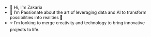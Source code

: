 - 👋 Hi, I’m Zakaria
- 👀 I’m Passionate about the art of leveraging data and AI to transform possibilities into realities 🚀
- ⭐️ I’m looking to merge creativity and technology to bring innovative projects to life.

<!---
ZakiGll/ZakiGll is a ✨ special ✨ repository because its `README.md` (this file) appears on your GitHub profile.
You can click the Preview link to take a look at your changes.
--->
